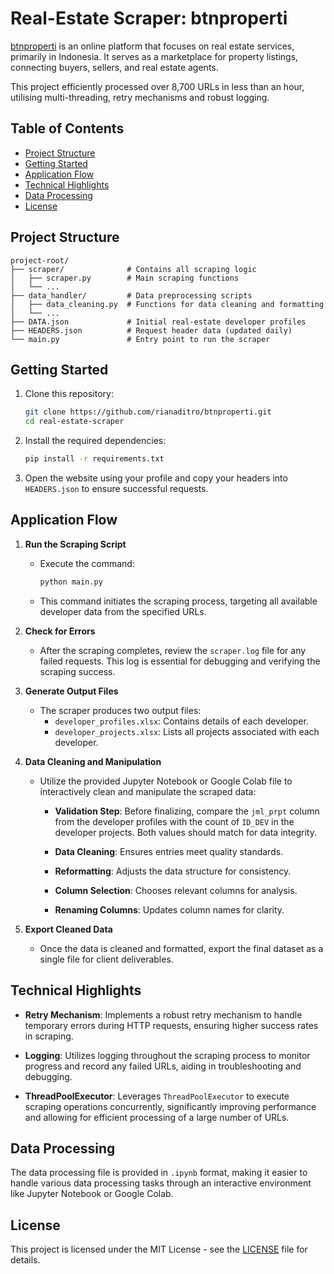 # Real-Estate Scraper: btnproperti

[btnproperti](https://www.btnproperti.co.id/) is an online platform that focuses on real estate services, primarily in Indonesia. It serves as a marketplace for property listings, connecting buyers, sellers, and real estate agents.

This project efficiently processed over 8,700 URLs in less than an hour, utilising multi-threading, retry mechanisms and robust logging.

## Table of Contents

- [Project Structure](#project-structure)
- [Getting Started](#getting-started)
- [Application Flow](#application-flow)
- [Technical Highlights](#technical-highlights)
- [Data Processing](#data-processing)
- [License](#license)

## Project Structure

```
project-root/
├── scraper/              # Contains all scraping logic
│   ├── scraper.py        # Main scraping functions
│   └── ...
├── data_handler/         # Data preprocessing scripts
│   ├── data_cleaning.py  # Functions for data cleaning and formatting
│   └── ...
├── DATA.json             # Initial real-estate developer profiles
├── HEADERS.json          # Request header data (updated daily)
└── main.py               # Entry point to run the scraper
```

## Getting Started

1. Clone this repository:
   ```bash
   git clone https://github.com/rianaditro/btnproperti.git
   cd real-estate-scraper
   ```

2. Install the required dependencies:
   ```bash
   pip install -r requirements.txt
   ```

3. Open the website using your profile and copy your headers into `HEADERS.json` to ensure successful requests.

## Application Flow

1. **Run the Scraping Script**
   - Execute the command:
     ```bash
     python main.py
     ```
   - This command initiates the scraping process, targeting all available developer data from the specified URLs.

2. **Check for Errors**
   - After the scraping completes, review the `scraper.log` file for any failed requests. This log is essential for debugging and verifying the scraping success.

3. **Generate Output Files**
   - The scraper produces two output files:
     - `developer_profiles.xlsx`: Contains details of each developer.
     - `developer_projects.xlsx`: Lists all projects associated with each developer.

4. **Data Cleaning and Manipulation**
   - Utilize the provided Jupyter Notebook or Google Colab file to interactively clean and manipulate the scraped data:
      - **Validation Step**: Before finalizing, compare the `jml_prpt` column from the developer profiles with the count of `ID_DEV` in the developer projects. Both values should match for data integrity.

     - **Data Cleaning**: Ensures entries meet quality standards.
     - **Reformatting**: Adjusts the data structure for consistency.
     - **Column Selection**: Chooses relevant columns for analysis.
     - **Renaming Columns**: Updates column names for clarity.



5. **Export Cleaned Data**
   - Once the data is cleaned and formatted, export the final dataset as a single file for client deliverables.

## Technical Highlights

- **Retry Mechanism**: Implements a robust retry mechanism to handle temporary errors during HTTP requests, ensuring higher success rates in scraping.
  
- **Logging**: Utilizes logging throughout the scraping process to monitor progress and record any failed URLs, aiding in troubleshooting and debugging.

- **ThreadPoolExecutor**: Leverages `ThreadPoolExecutor` to execute scraping operations concurrently, significantly improving performance and allowing for efficient processing of a large number of URLs.

## Data Processing

The data processing file is provided in `.ipynb` format, making it easier to handle various data processing tasks through an interactive environment like Jupyter Notebook or Google Colab.

## License

This project is licensed under the MIT License - see the [LICENSE](LICENSE) file for details.

